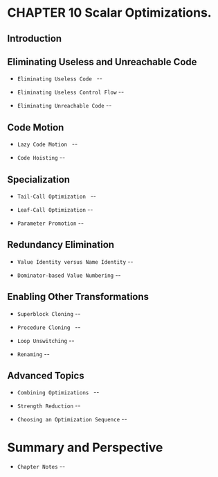 # CHAPTER 10 Scalar Optimizations.

## Introduction

## Eliminating Useless and Unreachable Code

- `Eliminating Useless Code ` --

- `Eliminating Useless Control Flow` --

- `Eliminating Unreachable Code` --

## Code Motion

- `Lazy Code Motion ` --

- `Code Hoisting` --

## Specialization

- `Tail-Call Optimization ` --

- `Leaf-Call Optimization` --

- `Parameter Promotion` --

## Redundancy Elimination

- `Value Identity versus Name Identity` --

- `Dominator-based Value Numbering` --

## Enabling Other Transformations 

- `Superblock Cloning` --

- `Procedure Cloning ` --

- `Loop Unswitching` --

- `Renaming` --

## Advanced Topics

- `Combining Optimizations ` --

- `Strength Reduction` --

- `Choosing an Optimization Sequence` --

# Summary and Perspective

- `Chapter Notes` --

